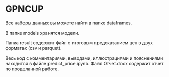 # GPNCUP
Все наборы данных вы можете найти в папке dataframes. 

В папке models хранятся модели. 

Папка result содержит файл с итоговым предсказанием цен в двух форматах (csv и parquet). 

Весь код с комментариями, выводами, иллюстрациями и пояснениями находится в файле predict_price.ipynb. Файл Отчет.docx содержит отчет по проделанной работе.
